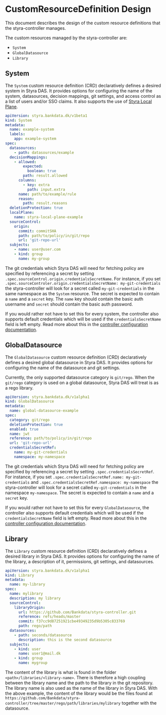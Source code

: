 # CustomResourceDefinition Design

This document describes the design of the custom resource definitions that the
styra-controller manages.

The custom resources managed by the styra-controller are:

* `System`
* `GlobalDatasource`
* `Library`

## System  

The `System` custom resource definition (CRD) declaratively defines a desired
system in Styra DAS. It provides options for configuring the name of the
system, datasources, decision mappings, git settings, and access control as a
list of users and/or SSO claims. It also supports the use of 
[Styra Local Plane](https://docs.styra.com/das/policies/policy-organization/systems/use-styra-local-plane).

```yaml
apiVersion: styra.bankdata.dk/v1beta1
kind: System
metadata:
  name: example-system
  labels:
    app: example-system
spec:
  datasources:
    - path: datasources/example
  decisionMappings:
    - allowed:
        expected:
          boolean: true
        path: result.allowed
      columns:
        - key: extra
          path: input.extra
      name: path/to/example/rule
      reason:
        path: result.reasons
  deletionProtection: true
  localPlane:
    name: styra-local-plane-example
  sourceControl:
    origin:
      commit: commitSHA
      path: path/to/policy/in/git/repo
      url: 'git-repo-url'
  subjects:
    - name: user@user.com
    - kind: group
      name: my-group
```

The git credentials which Styra DAS will need for fetching policy are specified
by referencing a secret by setting
`.spec.sourceControl.origin.credentialsSecretName`. For instance, if you set
`.spec.sourceControler.origin.credentialsSecretName: my-git-credentials` the
styra-controller will look for a secret called `my-git-credentials` in the same
namespace as the `System` resource. The secret is expected to contain a `name`
and a `secret` key. The `name` key should contain the basic auth username and
`secret` should contain the basic auth password.

If you would rather not have to set this for every system, the controller also
supports default credentials which will be used if the `credentialsSecretName`
field is left empty. Read more about this in the 
[controller configuration documentation](configuration.md#default-git-credentials).

## GlobalDatasource
 
The `GlobalDatasource` custom resource definition (CRD) declaratively defines a
desired global datasource in Styra DAS. It provides options for configuring the
name of the datasource and git settings.

Currently, the only supported
datasource category is `git/rego`. When the `git/rego` category is used on a
global datasource, Styra DAS will treat is as a rego library.

```yaml
apiVersion: styra.bankdata.dk/v1alpha1
kind: GlobalDatasource
metadata:
  name: global-datasource-example
spec:
  category: git/rego
  deletionProtection: true
  enabled: true
  name: jwt
  reference: path/to/policy/in/git/repo
  url: 'git-repo-url'
  credentialsSecretRef:
    name: my-git-credentials
    namespace: my-namespace
```

The git credentials which Styra DAS will need for fetching policy are specified
by referencing a secret by setting `.spec.credentialsSecretRef`. For instance,
if you set `.spec.credentialsSecretRef.name: my-git-credentials` and
`.spec.credentialsSecretRef.namespace: my-namespace` the styra-controller will
look for a secret called `my-git-credentials` in the namespace `my-namespace`.
The secret is expected to contain a `name` and a `secret` key.

If you would rather not have to set this for every `GlobalDatasource`, the
controller also supports default credentials which will be used if the
`credentialsSecretName` field is left empty. Read more about this in the
[controller configuration
documentation](configuration.md#default-git-credentials).

## Library

The `Library` custom resource definition (CRD) declaratively defines a desired library 
in Styra DAS. It provides options for configuring the name of the library, a 
description of it, permissions, git settings, and datasources.

```yaml
apiVersion: styra.bankdata.dk/v1alpha1
kind: Library
metadata:
  name: my-library
spec:
  name: mylibrary
  description: my library
  sourceControl:
    libraryOrigin:
      url: https://github.com/Bankdata/styra-controller.git
      reference: refs/heads/master
      commit: f37cc9d87251921cbe49349235d9b5305c833769
      path: rego/path
  datasources:
    - path: seconds/datasource
      description: this is the second datasource 
  subjects:
    - kind: user
      name: user1@mail.dk
    - kind: group
      name: mygroup
```

The content of the library is what is found in the folder `<path>/libraries/<library-name>`. 
There is therefore a high coupling between the library name and the path to the library in 
the git repository. The library name is also used as the name of the library in Styra DAS.
With the above example, the content of the library would be the files found at 
`https://github.com/Bankdata/styra-controller/tree/master/rego/path/libraries/mylibrary` 
together with the datasource.